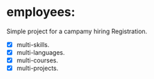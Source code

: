 # employees:
Simple project for a campamy hiring Registration.


- [x] multi-skills.
- [x] multi-languages.
- [x] multi-courses.
- [x] multi-projects.
